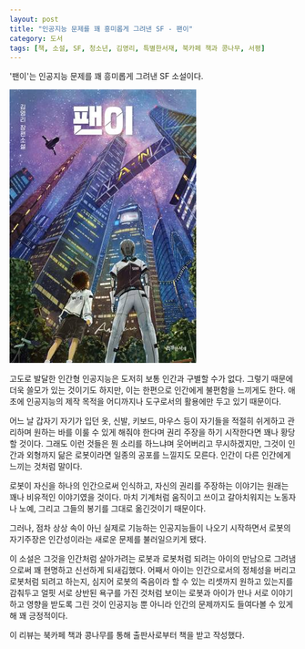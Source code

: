 ```yaml
---
layout: post
title: "인공지능 문제를 꽤 흥미롭게 그려낸 SF - 팬이"
category: 도서
tags: [책, 소설, SF, 청소년, 김영리, 특별한서재, 북카페 책과 콩나무, 서평]
---
```


'팬이'는
인공지능 문제를 꽤 흥미롭게 그려낸 SF 소설이다.

![표지](/images/book/fan-i-book-h480.jpg)

고도로 발달한 인간형 인공지능은 도저히 보통 인간과 구별할 수가 없다.
그렇기 때문에 더욱 쓸모가 있는 것이기도 하지만,
이는 한편으로 인간에게 불편함을 느끼게도 한다.
애초에 인공지능의 제작 목적을 어디까지나 도구로서의 활용에만 두고 있기 때문이다.

어느 날 갑자기 자기가 입던 옷, 신발, 키보드, 마우스 등이
자기들을 적절히 쉬게하고 관리하며 원하는 바를 이룰 수 있게 해줘야 한다며
권리 주장을 하기 시작한다면 꽤나 황당할 것이다.
그래도 이런 것들은 뭔 소리를 하느냐며 웃어버리고 무시하겠지만,
그것이 인간과 외형까지 닮은 로봇이라면 일종의 공포를 느낄지도 모른다.
인간이 다른 인간에게 느끼는 것처럼 말이다.

로봇이 자신을 하나의 인간으로써 인식하고, 자신의 권리를 주장하는 이야기는
원래는 꽤나 비유적인 이야기였을 것이다.
마치 기계처럼 움직이고 쓰이고 갈아치워지는 노동자나 노예, 그리고 그들의 봉기를 그대로 옮긴것이기 때문이다.

그러나, 점차 상상 속이 아닌 실제로 기능하는 인공지능들이 나오기 시작하면서
로봇의 자기주장은 인간성이라는 새로운 문제를 불러일으키게 됐다.

이 소설은 그것을 인간처럼 살아가려는 로봇과
로봇처럼 되려는 아이의 만남으로 그려냄으로써
꽤 현명하고 신선하게 되새김했다.
어째서 아이는 인간으로서의 정체성을 버리고 로봇처럼 되려고 하는지,
심지어 로봇의 죽음이라 할 수 있는 리셋까지 원하고 있는지를 감춰두고
얼핏 서로 상반된 욕구를 가진 것처럼 보이는 로봇과 아이가 만나
서로 이야기하고 영향을 받도록 그린 것이
인공지능 뿐 아니라 인간의 문제까지도 들여다볼 수 있게 해 꽤 긍정적이다.



<div class="im im-info">
이 리뷰는 북카페 책과 콩나무를 통해 출판사로부터 책을 받고 작성했다.
</div>
